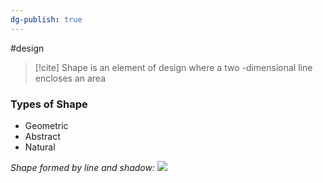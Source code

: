 ```yaml
---
dg-publish: true
---
```


#design
>[!cite]
>Shape is an element of design where a two -dimensional line encloses an area

### Types of Shape
- Geometric
- Abstract
- Natural



*Shape formed by line and shadow:*
![](https://i.imgur.com/7SUxS4R.png)
